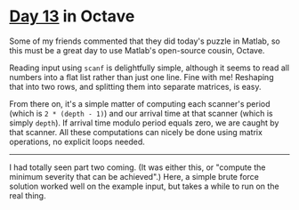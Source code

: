 # [Day 13](http://adventofcode.com/2017/day/13) in Octave

Some of my friends commented that they did today's puzzle in Matlab, so this
must be a great day to use Matlab's open-source cousin, Octave.

Reading input using `scanf` is delightfully simple, although it seems to read
all numbers into a flat list rather than just one line. Fine with me! Reshaping
that into two rows, and splitting them into separate matrices, is easy.

From there on, it's a simple matter of computing each scanner's period (which
is `2 * (depth - 1)`) and our arrival time at that scanner (which is simply
`depth`). If arrival time modulo period equals zero, we are caught by that
scanner. All these computations can nicely be done using matrix operations, no
explicit loops needed.

---

I had totally seen part two coming. (It was either this, or "compute the
minimum severity that can be achieved".) Here, a simple brute force solution
worked well on the example input, but takes a while to run on the real thing.
